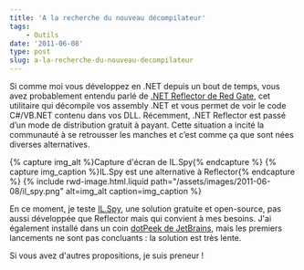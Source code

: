 ```yaml
---
title: 'A la recherche du nouveau décompilateur'
tags:
    - Outils
date: '2011-06-08'
type: post
slug: a-la-recherche-du-nouveau-decompilateur
---
```


Si comme moi vous développez en .NET depuis un bout de temps, vous avez probablement entendu parlé de [.NET Reflector de Red Gate](http://www.red-gate.com/products/dotnet-development/reflector/ "Site officiel de .NET Reflector"), cet utilitaire qui décompile vos assembly .NET et vous permet de voir le code C#/VB.NET contenu dans vos DLL. Récemment, .NET Reflector est passé d’un mode de distribution gratuit à payant. Cette situation a incité la communauté à se retrousser les manches et c’est comme ça que sont nées diverses alternatives.

<!-- more -->

{% capture img_alt %}Capture d'écran de IL.Spy{% endcapture %}
{% capture img_caption %}IL.Spy est une alternative à Reflector{% endcapture %}
{% include rwd-image.html.liquid
path="/assets/images/2011-06-08/il_spy.png"
alt=img_alt
caption=img_caption
%}

En ce moment, je teste [IL.Spy](http://ilspy.net/ "Site officiel de IL.Spy"), une solution gratuite et open-source, pas aussi développée que Reflector mais qui convient à mes besoins. J'ai également installé dans un coin [dotPeek de JetBrains](http://www.jetbrains.com/decompiler/ "Site officiel de dotPeek, le décompiler de JetBrains"), mais les premiers lancements ne sont pas concluants&nbsp;: la solution est très lente.

Si vous avez d'autres propositions, je suis preneur&nbsp;!
